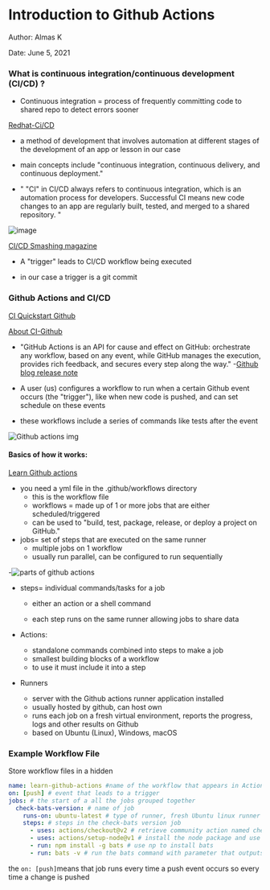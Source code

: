# Introduction to Github Actions

Author: Almas K

Date: June 5, 2021

### What is continuous integration/continuous development (CI/CD) ?

- Continuous integration = process of frequently committing code to shared repo to detect errors sooner

[Redhat-Ci/CD](https://www.redhat.com/en/topics/devops/what-is-ci-cd)

- a method of development that involves automation at different stages of the development of an app or lesson in our case 

- main concepts include "continuous integration, continuous delivery, and continuous deployment." 

- " "CI" in CI/CD always refers to continuous integration, which is an automation process for developers. Successful CI means new code changes to an app are regularly built, tested, and merged to a shared repository. " 

![image](https://www.redhat.com/cms/managed-files/ci-cd-flow-mobile_0.png)

[CI/CD Smashing magazine](https://www.smashingmagazine.com/2020/10/handling-continuous-integration-delivery-github-actions/)

- A "trigger" leads to CI/CD workflow being executed 

- in our case a trigger is a git commit

### Github Actions and CI/CD

[CI Quickstart Github](https://docs.github.com/en/actions/quickstart)

[About CI-Github](https://docs.github.com/en/actions/guides/about-continuous-integration)

- "GitHub Actions is an API for cause and effect on GitHub: orchestrate any workflow, based on any event, while GitHub manages the execution, provides rich feedback, and secures every step along the way." -[Github blog release note](https://github.blog/2019-08-08-github-actions-now-supports-ci-cd/)

- A user (us) configures a workflow to run when a certain Github event occurs (the "trigger"), like when new code is pushed, and can set schedule on these events 

- these workflows include a series of commands like tests after the event 

![Github actions img](https://docs.github.com/assets/images/help/images/overview-actions-simple.png)

#### Basics of how it works:

[Learn Github actions](https://docs.github.com/en/actions/learn-github-actions/introduction-to-github-actions?learn=getting_started)

- you need a yml file in the .github/workflows directory
    - this is the workflow file 
    - workflows = made up of 1 or more jobs that are either scheduled/triggered
    - can be used to "build, test, package, release, or deploy a project on GitHub."
- jobs= set of steps that are executed on the same runner
    - multiple jobs on 1 workflow
    - usually run parallel, can be configured to run sequentially     

-![parts of github actions](https://docs.github.com/assets/images/help/images/overview-actions-design.png)

- steps= individual commands/tasks for a job

  - either an action or a shell command

  - each step runs on the same runner allowing jobs to share data

- Actions: 

  - standalone commands combined into steps to make a job
  - smallest building blocks of a workflow 
  - to use it must include it into a step

- Runners

  - server with the Github actions runner application installed 
  - usually hosted by github, can host own
  - runs each job on a fresh virtual environment, reports the progress, logs and other results on Github
  - based on Ubuntu (Linux), Windows, macOS

### Example Workflow File

Store workflow files in a hidden 

```yml
name: learn-github-actions #name of the workflow that appears in Actions tab
on: [push] # event that leads to a trigger
jobs: # the start of a all the jobs grouped together 
  check-bats-version: # name of job 
    runs-on: ubuntu-latest # type of runner, fresh Ubuntu linux runner
    steps: # steps in the check-bats version job 
      - uses: actions/checkout@v2 # retrieve community action named checkout@v2
      - uses: actions/setup-node@v1 # install the node package and use npm command
      - run: npm install -g bats # use np to install bats 
      - run: bats -v # run the bats command with parameter that outputs software version 
```

the `on: [push]`means that job runs every time a push event occurs so every time a change is pushed 

